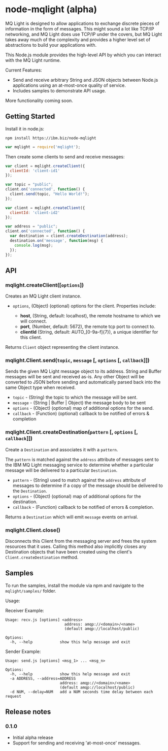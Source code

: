 # node-mqlight (alpha)

MQ Light is designed to allow applications to exchange discrete pieces of
information in the form of messages. This might sound a lot like TCP/IP
networking, and MQ Light does use TCP/IP under the covers, but MQ Light takes
away much of the complexity and provides a higher level set of abstractions to
build your applications with.

This Node.js module provides the high-level API by which you can interact 
with the MQ Light runtime.

Current Features:

* Send and receive arbitrary String and JSON objects between Node.js
  applications using an at-most-once quality of service.
* Includes samples to demonstrate API usage.

More functionality coming soon.

## Getting Started

Install it in node.js:

```
npm install https://ibm.biz/node-mqlight
```

```javascript
var mqlight = require('mqlight');
```

Then create some clients to send and receive messages:

```javascript
var client = mqlight.createClient({
  clientId: 'client-id1'
});

var topic = "public";
client.on('connected', function() {
  client.send(topic, "Hello World!");
});

var client = mqlight.createClient({
  clientId: 'client-id2'
});

var address = "public";
client.on('connected', function() {
  var destination = client.createDestination(address);
  destination.on('message', function(msg) {
    console.log(msg);
  });
});
```

## API

### mqlight.createClient([`options`])

Creates an MQ Light client instance.

* `options`, (Object) (optional) options for the client. Properties include:

  *  **host**, (String, default: localhost), the remote hostname to which we
     will connect.
  *  **port**, (Number, default: 5672), the remote tcp port to connect to.
  *  **clientId** (String, default: AUTO_[0-9a-f]{7}), a unique identifier for
     this client.

Returns `Client` object representing the client instance.

### mqlight.Client.send(`topic`, `message` [, `options` [, `callback`]])

Sends the given MQ Light message object to its address. String and Buffer
messages will be sent and received as-is. Any other Object will be converted to
JSON before sending and automatically parsed back into the same Object type
when received.

* `topic` - (String) the topic to which the message will be sent.
* `message` - (String | Buffer | Object) the message body to be sent
* `options` - (Object) (optional) map of additional options for the send.
* `callback` - (Function) (optional) callback to be notified of errors &
  completion

### mqlight.Client.createDestination(`pattern` [, `options` [, `callback`]])

Create a `Destination` and associates it with a `pattern`.

The `pattern` is matched against the `address` attribute of messages sent to
the IBM MQ Light messaging service to determine whether a particular message
will be delivered to a particular `Destination`.

* `pattern` - (String) used to match against the `address` attribute of
  messages to determine if a copy of the message should be delivered to the
  `Destination`.
* `options` - (Object) (optional) map of additional options for the destination.
* `callback` - (Function) callback to be notified of errors & completion.

Returns a `Destination` which will emit `message` events on arrival.

### mqlight.Client.close()

Disconnects this Client from the messaging server and frees the system
resources that it uses. Calling this method also implicitly closes any
Destination objects that have been created using the client's
`Client.createDestination` method.

## Samples

To run the samples, install the module via npm and navigate to the
`mqlight/samples/` folder.

Usage:

Receiver Example:

```
Usage: recv.js [options] <address>
                          address: amqp://<domain>/<name>
                          (default amqp://localhost/public)

Options:
  -h, --help            show this help message and exit
```

Sender Example:

```
Usage: send.js [options] <msg_1> ... <msg_n>

Options:
  -h, --help            show this help message and exit
  -a ADDRESS, --address=ADDRESS
                        address: amqp://<domain>/<name>
                        (default amqp://localhost/public)
  -d NUM, --delay=NUM   add a NUM seconds time delay between each request
```

## Release notes

### 0.1.0

* Initial alpha release
* Support for sending and receiving 'at-most-once' messages.

